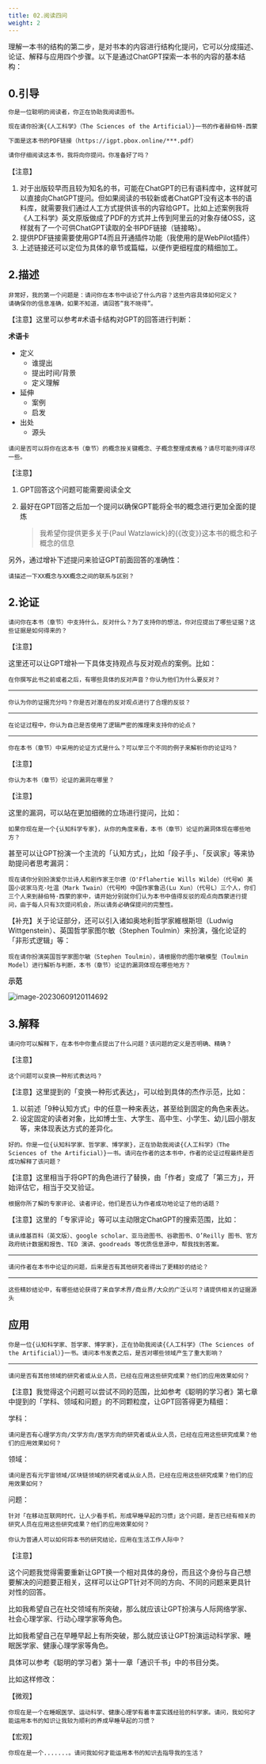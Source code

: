 ```yaml
---
title: 02.阅读四问
weight: 2
---
```




理解一本书的结构的第二步，是对书本的内容进行结构化提问，它可以分成描述、论证、解释与应用四个步骤。以下是通过ChatGPT探索一本书的内容的基本结构：

## 0.引导

```Markdown
你是一位聪明的阅读者，你正在协助我阅读图书。

现在请你扮演{《人工科学》（The Sciences of the Artificial）}一书的作者赫伯特·西蒙(Herbert A. Simon) }。

下面是这本书的PDF链接（https://igpt.pbox.online/***.pdf）

请你仔细阅读这本书，我将向你提问。你准备好了吗？
```

【注意】

1. 对于出版较早而且较为知名的书，可能在ChatGPT的已有语料库中，这样就可以直接向ChatGPT提问。但如果阅读的书较新或者ChatGPT没有这本书的语料库，就需要我们通过人工方式提供该书的内容给GPT。比如上述案例我将《人工科学》英文原版做成了PDF的方式并上传到阿里云的对象存储OSS，这样就有了一个可供ChatGPT读取的全书PDF链接（链接略）。
2. 提供PDF链接需要使用GPT4而且开通插件功能（我使用的是WebPilot插件）
3. 上述链接还可以定位为具体的章节或篇幅，以便作更细程度的精细加工。

## 2.描述

```
非常好，我的第一个问题是：请问你在本书中谈论了什么内容？这些内容具体如何定义？
请确保你的信息准确，如果不知道，请回答“我不晓得”。
```

【注意】这里可以参考#术语卡结构对GPT的回答进行判断：

**术语卡**

- 定义
  - 谁提出
  - 提出时间/背景
  - 定义理解
- 延伸
  - 案例
  - 启发
- 出处
  - 源头

```
请问是否可以将你在这本书（章节）的概念按关键概念、子概念整理成表格？请尽可能列得详尽一些。
```

【注意】

1. GPT回答这个问题可能需要阅读全文

2. 最好在GPT回答之后加一个提问以确保GPT能将全书的概念进行更加全面的提炼

   > 我希望你提供更多关于{Paul Watzlawick}的{《改变》}这本书的概念和子概念的信息

另外，通过增补下述提问来验证GPT前面回答的准确性：

```
请描述一下XX概念与XX概念之间的联系与区别？
```

## 2.论证

```
请问你在本书（章节）中支持什么，反对什么？为了支持你的想法，你对应提出了哪些证据？这些证据是如何得来的？
```
【注意】

这里还可以让GPT增补一下具体支持观点与反对观点的案例。比如：

```
在你撰写此书之前或者之后，有哪些具体的反对声音？你认为他们为什么要反对？
```

---

```
你认为你的证据充分吗？你是否对潜在的反对观点进行了合理的反驳？
```

---

```
在论证过程中，你认为自己是否使用了逻辑严密的推理来支持你的论点？
```
---

```
你在本书（章节）中采用的论证方式是什么？可以举三个不同的例子来解析你的论证吗？
```
【注意】

```
你认为本书（章节）论证的漏洞在哪里？
```

【注意】

这里的漏洞，可以站在更加细微的立场进行提问，比如：

```
如果你现在是一个{认知科学专家}，从你的角度来看，本书（章节）论证的漏洞体现在哪些地方？
```

甚至可以让GPT扮演一个主流的「认知方式」，比如「段子手」、「反讽家」等来协助提问者思考漏洞：

```
现在请你分别扮演爱尔兰诗人和剧作家王尔德（O'Fflahertie Wills Wilde）（代号W）美国小说家马克·吐温（Mark Twain）（代号M）中国作家鲁迅(Lu Xun）（代号L）三个人，你们三个人来到赫伯特·西蒙的家中，请开始分别就你们认为本书中值得反驳的观点向西蒙进行提问，由于每人只有3次提问机会，所以请务必确保提问的完整性。
```

【补充】关于论证部分，还可以引入诸如奥地利哲学家維根斯坦（Ludwig Wittgenstein）、英国哲学家图尔敏（Stephen Toulmin）来扮演，强化论证的「非形式逻辑」等：

```
现在请你扮演英国哲学家图尔敏（Stephen Toulmin），请根据你的图尔敏模型（Toulmin Model）进行解析与判断，本书（章节）论证的漏洞体现在哪些地方？
```

**示范**

![image-20230609120114692](https://pbox.online/202306091201724.png)

## 3.解释

```
请问你可以解释下，在本书中你重点提出了什么问题？该问题的定义是否明确、精确？
```

【注意】

```
这个问题可以变换一种形式表达吗？
```

【注意】这里提到的「变换一种形式表达」，可以给到具体的杰作示范，比如：

1. 以前述「9种认知方式」中的任意一种来表达，甚至给到固定的角色来表达。
2. 设定固定的读者对象，比如博士生、大学生、高中生、小学生、幼儿园小朋友等，来体现表达方式的差异化。

```
好的。你是一位{认知科学家、哲学家、博学家}，正在协助我阅读{《人工科学》（The Sciences of the Artificial）}一书。请问在作者的这本书中，作者的论证过程最终是否成功解释了该问题？
```

【注意】这里相当于将GPT的角色进行了替换，由「作者」变成了「第三方」，开始评估它，相当于交叉验证。

```
根据你所了解的专家评论、读者评论，他们是否认为作者成功地论证了他的话题？
```

【注意】这里的「专家评论」等可以主动限定ChatGPT的搜索范围，比如：

```
请从维基百科（英文版）、google scholar、亚马逊图书、谷歌图书、O’Reilly 图书、官方政府统计数据和报告、TED 演讲、goodreads 等优质信息源中，帮我找到答案。
```
---

```
请问作者在本书中论证的问题，后来是否有其他研究者得出了更精妙的结论？
```
---

```
这些精妙结论中，有哪些结论获得了来自学术界/商业界/大众的广泛认可？请提供相关的证据源头
```

## 应用

```
你是一位{认知科学家、哲学家、博学家}，正在协助我阅读{《人工科学》（The Sciences of the Artificial）}一书。请问本书发表之后，是否对哪些领域产生了重大影响？
```
---

```
请问是否有其他领域的研究者或从业人员，已经在应用这些研究成果？他们的应用效果如何？
```

【注意】我觉得这个问题可以尝试不同的范围，比如参考《聪明的学习者》第七章中提到的「学科、领域和问题」的不同颗粒度，让GPT回答得更为精细：

学科：

```
请问是否有心理学方向/文学方向/医学方向的研究者或从业人员，已经在应用这些研究成果？他们的应用效果如何？
```

领域：

```
请问是否有元宇宙领域/区块链领域的研究者或从业人员，已经在应用这些研究成果？他们的应用效果如何？
```

问题：

```
针对「在移动互联网时代，让人少看手机，形成早睡早起的习惯」这个问题，是否已经有相关的研究人员在应用这些研究成果？他们的应用效果如何？
```

```
你认为普通人可以如何将本书的研究结论，应用在生活工作人际中？
```

【注意】

这个问题我觉得需要重新让GPT换一个相对具体的身份，而且这个身份与自己想要解决的问题要正相关，这样可以让GPT针对不同的方向、不同的问题来更具针对性的回答。

比如我希望自己在社交领域有所突破，那么就应该让GPT扮演与人际网络学家、社会心理学家、行动心理学家等角色。

比如我希望自己在早睡早起上有所突破，那么就应该让GPT扮演运动科学家、睡眠医学家、健康心理学家等角色。

具体可以参考《聪明的学习者》第十一章「通识千书」中的书目分类。

比如这样修改：

【微观】

```
你现在是一个在睡眠医学、运动科学、健康心理学有着丰富实践经验的科学家。请问，我如何才能运用本书的知识让我较为顺利的养成早睡早起的习惯？
```

【宏观】

```
你现在是一个.......。请问我如何才能运用本书的知识去指导我的生活？
```

